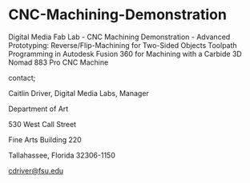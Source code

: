 # CNC-Machining-Demonstration
Digital Media Fab Lab - CNC Machining Demonstration - Advanced Prototyping: Reverse/Flip-Machining for Two-Sided Objects
Toolpath Programming in Autodesk Fusion 360 for Machining with a Carbide 3D Nomad 883 Pro CNC Machine

contact;

Caitlin Driver, Digital Media Labs, Manager

Department of Art

530 West Call Street

Fine Arts Building 220

Tallahassee, Florida 32306-1150 

cdriver@fsu.edu
